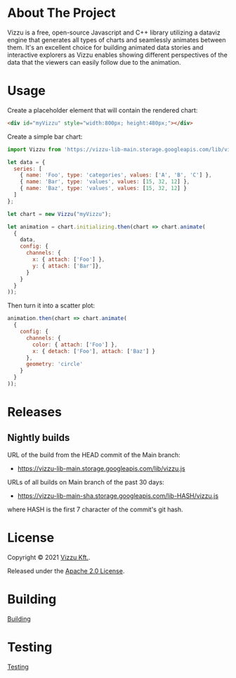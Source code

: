 # About The Project

Vizzu is a free, open-source Javascript and C++ library utilizing a dataviz engine that generates all types of charts and seamlessly animates between them. It's an excellent choice for building animated data stories and interactive explorers as Vizzu enables showing different perspectives of the data that the viewers can easily follow due to the animation.

# Usage

Create a placeholder element that will contain the rendered chart:

```html
<div id="myVizzu" style="width:800px; height:480px;"></div>
```

Create a simple bar chart:

```javascript
import Vizzu from 'https://vizzu-lib-main.storage.googleapis.com/lib/vizzu.js';

let data = {
  series: [
    { name: 'Foo', type: 'categories', values: ['A', 'B', 'C'] },
    { name: 'Bar', type: 'values', values: [15, 32, 12] },
    { name: 'Baz', type: 'values', values: [15, 32, 12] }
  ]
};

let chart = new Vizzu("myVizzu");

let animation = chart.initializing.then(chart => chart.animate(
  {
    data,    
    config: {
      channels: {
        x: { attach: ['Foo'] },
        y: { attach: ['Bar']},
      }
    }
  }
));
```

Then turn it into a scatter plot:

```javascript
animation.then(chart => chart.animate(
  {
    config: {
      channels: {
        color: { attach: ['Foo'] }, 
        x: { detach: ['Foo'], attach: ['Baz'] }
      },
      geometry: 'circle'
    }
  }
));
```

# Releases

## Nightly builds 

URL of the build from the HEAD commit of the Main branch:

* https://vizzu-lib-main.storage.googleapis.com/lib/vizzu.js

URLs of all builds on Main branch of the past 30 days:

* https://vizzu-lib-main-sha.storage.googleapis.com/lib-HASH/vizzu.js

where HASH is the first 7 character of the commit's git hash.

# License

Copyright © 2021 [Vizzu Kft.](https://vizzuhq.com).

Released under the [Apache 2.0 License](LICENSE).

# Building 

[Building](project/build.md)

# Testing

[Testing](test/test.md)
